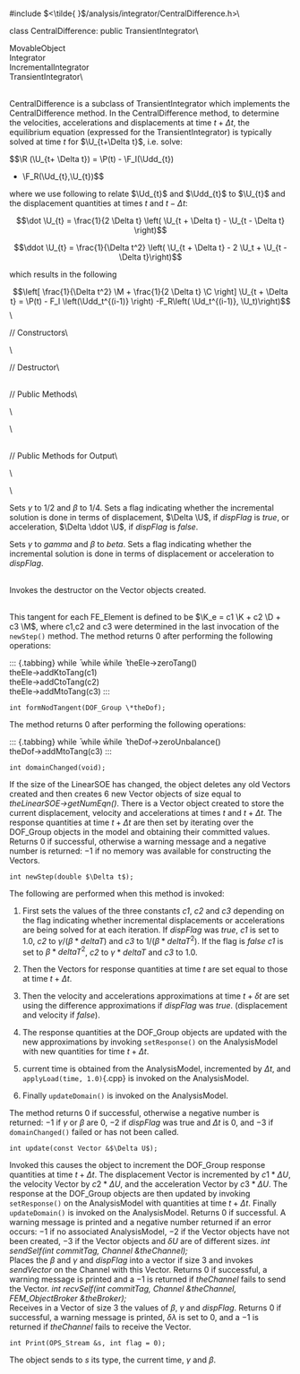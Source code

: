 \
\#include $<\tilde{ }$/analysis/integrator/CentralDifference.h$>$\

class CentralDifference: public TransientIntegrator\

MovableObject\
Integrator\
IncrementalIntegrator\
TransientIntegrator\

\
CentralDifference is a subclass of TransientIntegrator which implements
the CentralDifference method. In the CentralDifference method, to
determine the velocities, accelerations and displacements at time
$t + \Delta t$, the equilibrium equation (expressed for the
TransientIntegrator) is typically solved at time $t$ for
$\U_{t+\Delta t}$, i.e. solve:

$$\R (\U_{t+ \Delta t}) = \P(t) - \F_I(\Udd_{t})
- \F_R(\Ud_{t},\U_{t})$$

where we use following to relate $\Ud_{t}$ and $\Udd_{t}$ to $\U_{t}$
and the displacement quantities at times $t$ and $t - \Delta
t$:

$$\dot \U_{t} = \frac{1}{2 \Delta t} \left(
\U_{t + \Delta t} -  \U_{t - \Delta t} \right)$$

$$\ddot \U_{t} = \frac{1}{\Delta t^2} \left(
\U_{t + \Delta t} - 2 \U_t + \U_{t - \Delta t}\right)$$

which results in the following

$$\left[ \frac{1}{\Delta t^2} \M + \frac{1}{2 \Delta t}
\C \right] \U_{t + \Delta t} = \P(t) - F_I \left(\Udd_t^{(i-1)}
\right)
-F_R\left( \Ud_t^{(i-1)}, \U_t)\right)$$\

// Constructors\

\

// Destructor\

\
// Public Methods\

\

\

\
// Public Methods for Output\

\

\

Sets $\gamma$ to $1/2$ and $\beta$ to $1/4$. Sets a flag indicating
whether the incremental solution is done in terms of displacement,
$\Delta \U$, if *dispFlag* is *true*, or acceleration,
$\Delta \ddot \U$, if *dispFlag* is *false*.

Sets $\gamma$ to *gamma* and $\beta$ to *beta*. Sets a flag indicating
whether the incremental solution is done in terms of displacement or
acceleration to *dispFlag*.

\
Invokes the destructor on the Vector objects created.

\
This tangent for each FE_Element is defined to be $\K_e = c1 \K + c2
\D + c3 \M$, where c1,c2 and c3 were determined in the last invocation
of the `newStep()` method. The method returns $0$ after performing the
following operations:

::: {.tabbing}
while ̄ while w̄hile ̄ theEle-$>$zeroTang()\
theEle-$>$addKtoTang(c1)\
theEle-$>$addCtoTang(c2)\
theEle-$>$addMtoTang(c3)
:::


```{.cpp}
int formNodTangent(DOF_Group \*theDof);
```

The method returns $0$ after performing the following operations:

::: {.tabbing}
while ̄ while w̄hile ̄ theDof-$>$zeroUnbalance()\
theDof-$>$addMtoTang(c3)
:::


```{.cpp}
int domainChanged(void);
```

If the size of the LinearSOE has changed, the object deletes any old
Vectors created and then creates $6$ new Vector objects of size equal to
*theLinearSOE-$>$getNumEqn()*. There is a Vector object created to store
the current displacement, velocity and accelerations at times $t$ and
$t + \Delta t$. The response quantities at time $t + \Delta t$ are then
set by iterating over the DOF_Group objects in the model and obtaining
their committed values. Returns $0$ if successful, otherwise a warning
message and a negative number is returned: $-1$ if no memory was
available for constructing the Vectors.

```{.cpp}
int newStep(double $\Delta t$);
```

The following are performed when this method is invoked:

1.  First sets the values of the three constants *c1*, *c2* and *c3*
    depending on the flag indicating whether incremental displacements
    or accelerations are being solved for at each iteration. If
    *dispFlag* was *true*, *c1* is set to $1.0$, *c2* to
    $\gamma / (\beta * deltaT)$ and *c3* to $1/ (\beta * deltaT^2)$. If
    the flag is *false* *c1* is set to $\beta * deltaT^2$, *c2* to
    $\gamma * deltaT$ and *c3* to $1.0$.

2.  Then the Vectors for response quantities at time $t$ are set equal
    to those at time $t + \Delta t$.

3.  Then the velocity and accelerations approximations at time $t +
    \delta t$ are set using the difference approximations if *dispFlag*
    was *true*. (displacement and velocity if *false*).

4.  The response quantities at the DOF_Group objects are updated with
    the new approximations by invoking `setResponse()` on the
    AnalysisModel with new quantities for time $t + \Delta t$.

5.  current time is obtained from the AnalysisModel, incremented by
    $\Delta t$, and `applyLoad(time, 1.0)`{.cpp} is invoked on the
    AnalysisModel.

6.  Finally `updateDomain()` is invoked on the AnalysisModel.

The method returns $0$ if successful, otherwise a negative number is
returned: $-1$ if $\gamma$ or $\beta$ are $0$, $-2$ if *dispFlag* was
true and $\Delta t$ is $0$, and $-3$ if `domainChanged()` failed or has
not been called.

```{.cpp}
int update(const Vector &$\Delta U$);
```

Invoked this causes the object to increment the DOF_Group response
quantities at time $t + \Delta t$. The displacement Vector is
incremented by $c1 * \Delta U$, the velocity Vector by $c2 * \Delta U$,
and the acceleration Vector by $c3 * \Delta U$. The response at the
DOF_Group objects are then updated by invoking `setResponse()` on the
AnalysisModel with quantities at time $t +
\Delta t$. Finally `updateDomain()` is invoked on the AnalysisModel.
Returns $0$ if successful. A warning message is printed and a negative
number returned if an error occurs: $-1$ if no associated AnalysisModel,
$-2$ if the Vector objects have not been created, $-3$ if the Vector
objects and $\delta U$ are of different sizes.
*int sendSelf(int commitTag, Channel &theChannel);* \
Places the $\beta$ and $\gamma$ and *dispFlag* into a vector if size 3
and invokes *sendVector* on the Channel with this Vector. Returns $0$ if
successful, a warning message is printed and a $-1$ is returned if
*theChannel* fails to send the Vector.
*int recvSelf(int commitTag, Channel &theChannel, FEM_ObjectBroker
&theBroker);* \
Receives in a Vector of size 3 the values of $\beta$, $\gamma$ and
*dispFlag*. Returns $0$ if successful, a warning message is printed,
$\delta \lambda$ is set to $0$, and a $-1$ is returned if *theChannel*
fails to receive the Vector.

```{.cpp}
int Print(OPS_Stream &s, int flag = 0);
```

The object sends to $s$ its type, the current time, $\gamma$ and
$\beta$.
